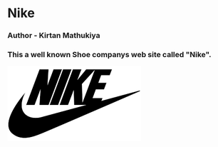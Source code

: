 <h1>Nike</h1>

<h3>Author - Kirtan Mathukiya</h3>

<h3>This a well known Shoe companys web site called "Nike".</h3>

[![Site preview](./p.png)](https://kirtanmathukiya.github.io/Nike.github.io/#)
